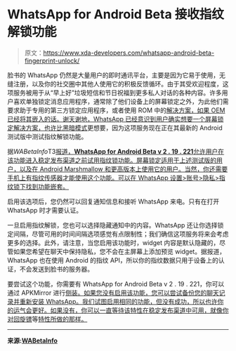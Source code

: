 # WhatsApp for Android Beta 接收指纹解锁功能

> 原文：<https://www.xda-developers.com/whatsapp-android-beta-fingerprint-unlock/>

脸书的 WhatsApp 仍然是大量用户的即时通讯平台，主要是因为它易于使用，无缝注册，以及你的社交圈中其他人使用它的积极反馈循环。由于其受欢迎程度，这项服务被用于从“早上好”垃圾短信和节日祝福到更多私人对话的各种内容。许多用户喜欢单独锁定消息应用程序，通常除了他们设备上的屏幕锁定之外，为此他们需要求助于专用的第三方锁定应用程序，或者使用 ROM 中的[解决方案，如果 OEM 已经将其嵌入的话。谢天谢地，WhatsApp 已经意识到用户确实想要一个屏幕锁定解决方案，也许比](https://www.xda-developers.com/xiaomi-miui-10-global-beta-9221-face-unlock-support-apps/)[黑暗模式](https://www.xda-developers.com/whatsapp-beta-21982-test-dark-mode-android/)更想要，因为这项服务现在正在其最新的 Android 测试版中测试指纹解锁功能。

据*WABetaInfo*T3[报道，**WhatsApp for Android Beta v 2 . 19 . 221**允许用户在该功能进入稳定发布渠道之前试用指纹锁功能。屏幕锁定适用于上述测试版的用户，以及在 Android Marshmallow 和更高版本上使用它的用户。当然，你还需要手机上有指纹传感器才能使用这个功能。可以在 WhatsApp 设置>账号>隐私>指纹锁下找到功能嵌套。](https://wabetainfo.com/whatsapp-is-rolling-out-the-fingerprint-lock-feature-for-android-beta-users-today/)

启用该选项后，您仍然可以回复通知信息和接听 WhatsApp 来电。只有在打开 WhatsApp 时才需要认证。

一旦启用指纹解锁，您也可以选择隐藏通知中的内容。WhatsApp 还让你选择锁定间隔，尽管可用的时间间隔选项感觉有点限制性；我们确信这项服务将来会考虑更多的选择。此外，请注意，当您启用该功能时，widget 内容是默认隐藏的，尽管如果您希望在聊天中保持隐私，您不会在主屏幕上添加预览 widget。据报道，WhatsApp 也在使用 Android 的指纹 API，所以你的指纹数据只用于设备上的认证，不会发送到脸书的服务器。

要尝试这个功能，你需要有 WhatsApp for Android Beta v 2 . 19 . 221，你可以通过 APKMirror 进行[侧装。如果您没有启用该功能，您可以尝试备份您的聊天记录并重新安装 WhatsApp。我们试图启用相同的功能，但没有成功，所以也许你的运气会更好。如果没有，你可以一直等待该特性在稳定发布渠道中可用，就像你对回旋镖](https://www.apkmirror.com/apk/whatsapp-inc/whatsapp/whatsapp-2-19-221-release/)等[特性所做的那样。](https://www.xda-developers.com/whatsapp-boomerang-instagram-looped-videos/)

* * *

**来源:[WABetaInfo](https://wabetainfo.com/whatsapp-is-rolling-out-the-fingerprint-lock-feature-for-android-beta-users-today/)**
